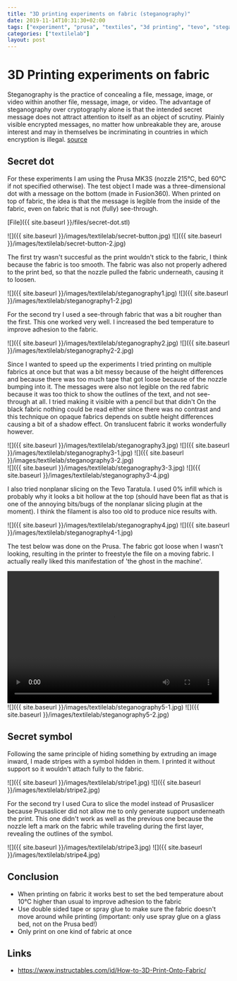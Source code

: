 ```yaml
---
title: "3D printing experiments on fabric (steganography)"
date: 2019-11-14T10:31:30+02:00
tags: ["experiment", "prusa", "textiles", "3d printing", "tevo", "steganography"]
categories: ["textilelab"]
layout: post
---
```


# 3D Printing experiments on fabric
Steganography is the practice of concealing a file, message, image, or video within another file, message, image, or video. The advantage of steganography over cryptography alone is that the intended secret message does not attract attention to itself as an object of scrutiny. Plainly visible encrypted messages, no matter how unbreakable they are, arouse interest and may in themselves be incriminating in countries in which encryption is illegal. [source](https://en.wikipedia.org/wiki/Steganography)

## Secret dot
For these experiments I am using the Prusa MK3S (nozzle 215°C, bed 60°C if not specified otherwise). The test object I made was a three-dimensional dot with a message on the bottom (made in Fusion360). When printed on top of fabric, the idea is that the message is legible from the inside of the fabric, even on fabric that is not (fully) see-through. 

[File]({{ site.baseurl }}/files/secret-dot.stl)

<div markdown="1" class="row-2">
![]({{ site.baseurl }}/images/textilelab/secret-button.jpg)
![]({{ site.baseurl }}/images/textilelab/secret-button-2.jpg)
</div>

The first try wasn't succesful as the print wouldn't stick to the fabric, I think because the fabric is too smooth. The fabric was also not properly adhered to the print bed, so that the nozzle pulled the fabric underneath, causing it to loosen.

<div markdown="1" class="row-2">
![]({{ site.baseurl }}/images/textilelab/steganography1.jpg)
![]({{ site.baseurl }}/images/textilelab/steganography1-2.jpg)
</div>

For the second try I used a see-through fabric that was a bit rougher than the first. This one worked very well. I increased the bed temperature to improve adhesion to the fabric.

<div markdown="1" class="row-2">
![]({{ site.baseurl }}/images/textilelab/steganography2.jpg)
![]({{ site.baseurl }}/images/textilelab/steganography2-2.jpg)
</div>

Since I wanted to speed up the experiments I tried printing on multiple fabrics at once but that was a bit messy because of the height differences and because there was too much tape that got loose because of the nozzle bumping into it. The messages were also not legible on the red fabric because it was too thick to show the outlines of the text, and not see-through at all. I tried making it visible with a pencil but that didn't  On the black fabric nothing could be read either since there was no contrast and this technique on opaque fabrics depends on subtle height differences causing a bit of a shadow effect. On translucent fabric it works wonderfully however.

<div markdown="1" class="row-3">
![]({{ site.baseurl }}/images/textilelab/steganography3.jpg)
![]({{ site.baseurl }}/images/textilelab/steganography3-1.jpg)
![]({{ site.baseurl }}/images/textilelab/steganography3-2.jpg)
</div>
<div markdown="1" class="row-2">
![]({{ site.baseurl }}/images/textilelab/steganography3-3.jpg)
![]({{ site.baseurl }}/images/textilelab/steganography3-4.jpg)
</div>

I also tried nonplanar slicing on the Tevo Taratula. I used 0% infill which is probably why it looks a bit hollow at the top (should have been flat as that is one of the annoying bits/bugs of the nonplanar slicing plugin at the moment). I think the filament is also too old to produce nice results with. 

<div markdown="1" class="row-2">
![]({{ site.baseurl }}/images/textilelab/steganography4.jpg)
![]({{ site.baseurl }}/images/textilelab/steganography4-1.jpg)
</div>

The test below was done on the Prusa. The fabric got loose when I wasn't looking, resulting in the printer to freestyle the file on a moving fabric. I actually really liked this manifestation of 'the ghost in the machine'.

<video width="480" height="300" controls>
  <source src="{{ site.baseurl }}/images/misc/ghost1.mp4" type="video/mp4">
</video>

<div markdown="1" class="row-2">
![]({{ site.baseurl }}/images/textilelab/steganography5-1.jpg)
![]({{ site.baseurl }}/images/textilelab/steganography5-2.jpg)
</div>

## Secret symbol
Following the same principle of hiding something by extruding an image inward, I made stripes with a symbol hidden in them. I printed it without support so it wouldn't attach fully to the fabric. 

<div markdown="1" class="row-2">
![]({{ site.baseurl }}/images/textilelab/stripe1.jpg)
![]({{ site.baseurl }}/images/textilelab/stripe2.jpg)
</div>

For the second try I used Cura to slice the model instead of Prusaslicer because Prusaslicer did not allow me to only generate support underneath the print. This one didn't work as well as the previous one because the nozzle left a mark on the fabric while traveling during the first layer, revealing the outlines of the symbol.

<div markdown="1" class="row-2">
![]({{ site.baseurl }}/images/textilelab/stripe3.jpg)
![]({{ site.baseurl }}/images/textilelab/stripe4.jpg)
</div>

## Conclusion
- When printing on fabric it works best to set the bed temperature about 10°C higher than usual to improve adhesion to the fabric
- Use double sided tape or spray glue to make sure the fabric doesn't move around while printing (important: only use spray glue on a glass bed, not on the Prusa bed!)
- Only print on one kind of fabric at once 

## Links
- <https://www.instructables.com/id/How-to-3D-Print-Onto-Fabric/>
